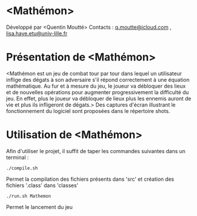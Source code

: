 <Mathémon>
===========

Développé par <Quentin Moutté> <Lisa HAYE>
Contacts : <q.moutte@icloud.com> , <lisa.haye.etu@univ-lille.fr>

# Présentation de <Mathémon>

<Mathémon est un jeu de combat tour par tour dans lequel un utilisateur inflige des dégats à son adversaire s'il répond correctement à une équation mathématique. Au fur et à mesure du jeu, le joueur va débloquer des lieux et de nouvelles opérations pour augmenter progressivement la difficulté du jeu. En effet, plus le joueur va débloquer de lieux plus les ennemis auront de vie et plus ils infligeront de dégats.>
Des captures d'écran illustrant le fonctionnement du logiciel sont proposées dans le répertoire shots.


# Utilisation de <Mathémon>

Afin d'utiliser le projet, il suffit de taper les commandes suivantes dans un terminal :

```
./compile.sh
```
Permet la compilation des fichiers présents dans 'src' et création des fichiers '.class' dans 'classes'

```
./run.sh Mathemon
```
Permet le lancement du jeu
